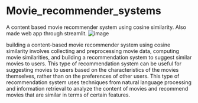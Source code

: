 # Movie_recommender_systems
A content based movie recommender system using cosine similarity. Also made web app through streamlit.
![image](https://user-images.githubusercontent.com/100589518/209767187-c5115e6e-8ff6-4eed-a879-ff3ae00dbf68.png)

building a content-based movie recommender system using cosine similarity involves collecting and preprocessing movie data, computing movie similarities, and building a recommendation system to suggest similar movies to users. This type of recommendation system can be useful for suggesting movies to users based on the characteristics of the movies themselves, rather than on the preferences of other users.
This type of recommendation system uses techniques from natural language processing and information retrieval to analyze the content of movies and recommend movies that are similar in terms of certain features.
